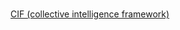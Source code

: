 # 
[CIF (collective intelligence framework)]( http://csirtgadgets.org/collective-intelligence-framework/)
